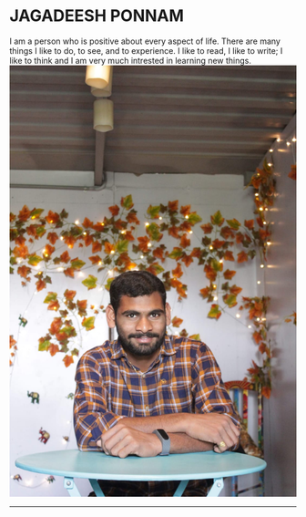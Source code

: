 # JAGADEESH PONNAM
I am a person who is positive about every aspect of life. There are many things I like to do, to see, and to experience. I like to read, I like to write; I like to think and I am very much intrested in learning new things.
![my photo](https://github.com/Jagadeeshponnam/assignment2-ponnam/blob/992e4f5623c653f4688bdba591cba762f2d2452b/JAGADEESH.jpeg)


---
